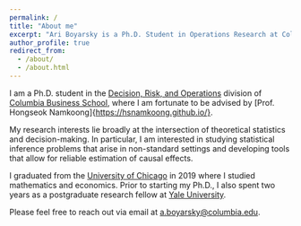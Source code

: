 ```yaml
---
permalink: /
title: "About me"
excerpt: "Ari Boyarsky is a Ph.D. Student in Operations Research at Columbia University."
author_profile: true
redirect_from: 
  - /about/
  - /about.html
---
```


I am a Ph.D. student in the [Decision, Risk, and Operations](https://www8.gsb.columbia.edu/faculty-research/divisions/decision-risk-operations) division of [Columbia Business School](https://home.gsb.columbia.edu/), where I am fortunate to be advised by [Prof. Hongseok Namkoong]{https://hsnamkoong.github.io/}.

My research interests lie broadly at the intersection of theoretical statistics and decision-making. In particular, I am interested in studying statistical inference problems that arise in non-standard settings and developing tools that allow for reliable estimation of causal effects.

I graduated from the [University of Chicago](https://uchicago.edu/) in 2019 where I studied mathematics and economics. Prior to starting my Ph.D., I also spent two years as a postgraduate research fellow at [Yale University](https://yale.edu/).

Please feel free to reach out via email at [a.boyarsky@columbia.edu](mailto:a.boyarsky@columbia.edu).


